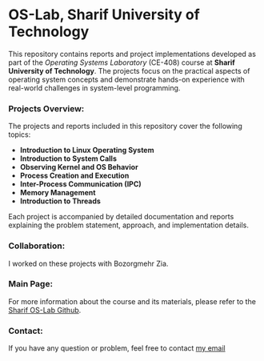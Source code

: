 # OS-Lab, Sharif University of Technology

This repository contains reports and project implementations developed as part of the *Operating Systems Laboratory* (CE-408) course at **Sharif University of Technology**. The projects focus on the practical aspects of operating system concepts and demonstrate hands-on experience with real-world challenges in system-level programming.

### Projects Overview:
The projects and reports included in this repository cover the following topics:
- **Introduction to Linux Operating System**
- **Introduction to System Calls**
- **Observing Kernel and OS Behavior**
- **Process Creation and Execution**
- **Inter-Process Communication (IPC)**
- **Memory Management**
- **Introduction to Threads**

Each project is accompanied by detailed documentation and reports explaining the problem statement, approach, and implementation details.

### Collaboration:
I worked on these projects with Bozorgmehr Zia.

### Main Page:
For more information about the course and its materials, please refer to the [Sharif OS-Lab Github](https://github.com/Sharif-OS-Lab).

### Contact:
If you have any question or problem, feel free to contact [my email](amirrezaazari1381@gmail.com)
